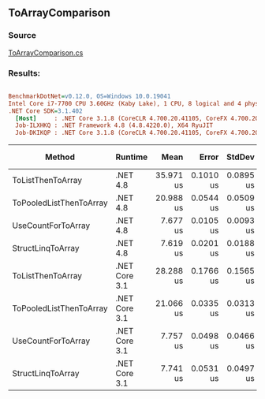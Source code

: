 ﻿## ToArrayComparison

### Source
[ToArrayComparison.cs](../../src/StructLinq.Benchmark/ToArrayComparison.cs)

### Results:
``` ini

BenchmarkDotNet=v0.12.0, OS=Windows 10.0.19041
Intel Core i7-7700 CPU 3.60GHz (Kaby Lake), 1 CPU, 8 logical and 4 physical cores
.NET Core SDK=3.1.402
  [Host]     : .NET Core 3.1.8 (CoreCLR 4.700.20.41105, CoreFX 4.700.20.41903), X64 RyuJIT
  Job-ILXHKQ : .NET Framework 4.8 (4.8.4220.0), X64 RyuJIT
  Job-DKIKQP : .NET Core 3.1.8 (CoreCLR 4.700.20.41105, CoreFX 4.700.20.41903), X64 RyuJIT


```
|                  Method |       Runtime |      Mean |     Error |    StdDev |   Gen 0 |  Gen 1 | Gen 2 | Allocated |
|------------------------ |-------------- |----------:|----------:|----------:|--------:|-------:|------:|----------:|
|       ToListThenToArray |      .NET 4.8 | 35.971 us | 0.1010 us | 0.0895 us | 40.5273 |      - |     - | 167.62 KB |
| ToPooledListThenToArray |      .NET 4.8 | 20.988 us | 0.0544 us | 0.0509 us |  9.5215 |      - |     - |  39.11 KB |
|      UseCountForToArray |      .NET 4.8 |  7.677 us | 0.0105 us | 0.0093 us |  9.5215 |      - |     - |  39.11 KB |
|       StructLinqToArray |      .NET 4.8 |  7.619 us | 0.0201 us | 0.0188 us |  9.5215 |      - |     - |  39.11 KB |
|       ToListThenToArray | .NET Core 3.1 | 28.288 us | 0.1766 us | 0.1565 us | 40.5273 | 0.0305 |     - | 167.41 KB |
| ToPooledListThenToArray | .NET Core 3.1 | 21.066 us | 0.0335 us | 0.0313 us |  9.5215 | 1.1902 |     - |  39.09 KB |
|      UseCountForToArray | .NET Core 3.1 |  7.757 us | 0.0498 us | 0.0466 us |  9.5215 | 0.0153 |     - |  39.09 KB |
|       StructLinqToArray | .NET Core 3.1 |  7.741 us | 0.0531 us | 0.0497 us |  9.5215 | 0.0153 |     - |  39.09 KB |

